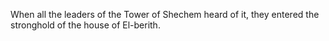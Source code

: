 When all the leaders of the Tower of Shechem heard of it, they entered the stronghold of the house of El-berith.
